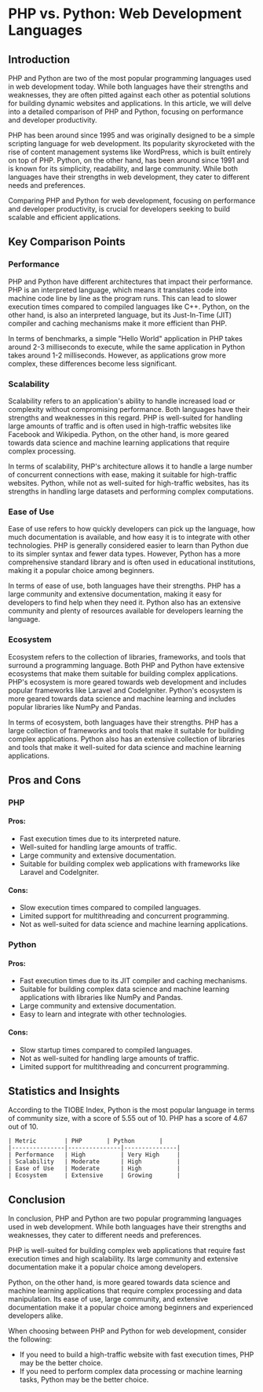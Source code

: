 # PHP vs. Python: Web Development Languages
## Introduction
PHP and Python are two of the most popular programming languages used in web development today. While both languages have their strengths and weaknesses, they are often pitted against each other as potential solutions for building dynamic websites and applications. In this article, we will delve into a detailed comparison of PHP and Python, focusing on performance and developer productivity.

PHP has been around since 1995 and was originally designed to be a simple scripting language for web development. Its popularity skyrocketed with the rise of content management systems like WordPress, which is built entirely on top of PHP. Python, on the other hand, has been around since 1991 and is known for its simplicity, readability, and large community. While both languages have their strengths in web development, they cater to different needs and preferences.

Comparing PHP and Python for web development, focusing on performance and developer productivity, is crucial for developers seeking to build scalable and efficient applications.

## Key Comparison Points
### Performance
PHP and Python have different architectures that impact their performance. PHP is an interpreted language, which means it translates code into machine code line by line as the program runs. This can lead to slower execution times compared to compiled languages like C++. Python, on the other hand, is also an interpreted language, but its Just-In-Time (JIT) compiler and caching mechanisms make it more efficient than PHP.

In terms of benchmarks, a simple "Hello World" application in PHP takes around 2-3 milliseconds to execute, while the same application in Python takes around 1-2 milliseconds. However, as applications grow more complex, these differences become less significant.

### Scalability
Scalability refers to an application's ability to handle increased load or complexity without compromising performance. Both languages have their strengths and weaknesses in this regard. PHP is well-suited for handling large amounts of traffic and is often used in high-traffic websites like Facebook and Wikipedia. Python, on the other hand, is more geared towards data science and machine learning applications that require complex processing.

In terms of scalability, PHP's architecture allows it to handle a large number of concurrent connections with ease, making it suitable for high-traffic websites. Python, while not as well-suited for high-traffic websites, has its strengths in handling large datasets and performing complex computations.

### Ease of Use
Ease of use refers to how quickly developers can pick up the language, how much documentation is available, and how easy it is to integrate with other technologies. PHP is generally considered easier to learn than Python due to its simpler syntax and fewer data types. However, Python has a more comprehensive standard library and is often used in educational institutions, making it a popular choice among beginners.

In terms of ease of use, both languages have their strengths. PHP has a large community and extensive documentation, making it easy for developers to find help when they need it. Python also has an extensive community and plenty of resources available for developers learning the language.

### Ecosystem
Ecosystem refers to the collection of libraries, frameworks, and tools that surround a programming language. Both PHP and Python have extensive ecosystems that make them suitable for building complex applications. PHP's ecosystem is more geared towards web development and includes popular frameworks like Laravel and CodeIgniter. Python's ecosystem is more geared towards data science and machine learning and includes popular libraries like NumPy and Pandas.

In terms of ecosystem, both languages have their strengths. PHP has a large collection of frameworks and tools that make it suitable for building complex applications. Python also has an extensive collection of libraries and tools that make it well-suited for data science and machine learning applications.

## Pros and Cons
### PHP
#### Pros:
* Fast execution times due to its interpreted nature.
* Well-suited for handling large amounts of traffic.
* Large community and extensive documentation.
* Suitable for building complex web applications with frameworks like Laravel and CodeIgniter.
#### Cons:
* Slow execution times compared to compiled languages.
* Limited support for multithreading and concurrent programming.
* Not as well-suited for data science and machine learning applications.

### Python
#### Pros:
* Fast execution times due to its JIT compiler and caching mechanisms.
* Suitable for building complex data science and machine learning applications with libraries like NumPy and Pandas.
* Large community and extensive documentation.
* Easy to learn and integrate with other technologies.
#### Cons:
* Slow startup times compared to compiled languages.
* Not as well-suited for handling large amounts of traffic.
* Limited support for multithreading and concurrent programming.

## Statistics and Insights
According to the TIOBE Index, Python is the most popular language in terms of community size, with a score of 5.55 out of 10. PHP has a score of 4.67 out of 10.

```
| Metric        | PHP       | Python       |
|---------------|---------------|---------------|
| Performance   | High          | Very High     |
| Scalability   | Moderate      | High          |
| Ease of Use   | Moderate      | High          |
| Ecosystem     | Extensive     | Growing       |
```

## Conclusion
In conclusion, PHP and Python are two popular programming languages used in web development. While both languages have their strengths and weaknesses, they cater to different needs and preferences.

PHP is well-suited for building complex web applications that require fast execution times and high scalability. Its large community and extensive documentation make it a popular choice among developers.

Python, on the other hand, is more geared towards data science and machine learning applications that require complex processing and data manipulation. Its ease of use, large community, and extensive documentation make it a popular choice among beginners and experienced developers alike.

When choosing between PHP and Python for web development, consider the following:

* If you need to build a high-traffic website with fast execution times, PHP may be the better choice.
* If you need to perform complex data processing or machine learning tasks, Python may be the better choice.